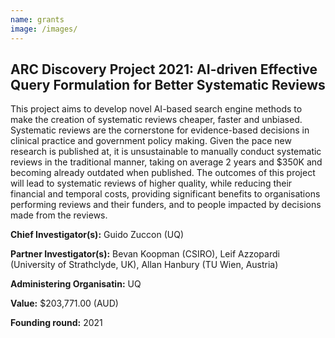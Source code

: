 ```yaml
---
name: grants
image: /images/
---
```






## ARC Discovery Project 2021: AI-driven Effective Query Formulation for Better Systematic **Reviews**

This project aims to develop novel AI-based search engine methods to make the creation of systematic reviews cheaper, faster and unbiased. Systematic reviews are the cornerstone for evidence-based decisions in clinical practice and government policy making. Given the pace new research is published at, it is unsustainable to manually conduct systematic reviews in the traditional manner, taking on average 2 years and $350K and becoming already outdated when published. The outcomes of this project will lead to systematic reviews of higher quality, while reducing their financial and temporal costs, providing significant benefits to organisations performing reviews and their funders, and to people impacted by decisions made from the reviews.

**Chief Investigator(s):** Guido Zuccon (UQ)

**Partner Investigator(s):** Bevan Koopman (CSIRO), Leif Azzopardi (University of Strathclyde, UK), Allan Hanbury (TU Wien, Austria)

**Administering Organisatin:** UQ

**Value:** $203,771.00 (AUD)

**Founding round:** 2021